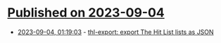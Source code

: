 # [Published on 2023-09-04](index.md)

* [2023-09-04, 01:19:03](https://lobste.rs/s/adhskt/thl_export_export_hit_list_lists_as_json) - [thl-export: export The Hit List lists as JSON](https://github.com/taoeffect/thl-export)
